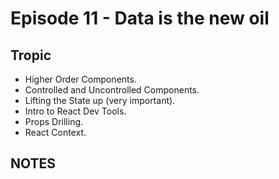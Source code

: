 # Episode 11 - Data is the new oil

## Tropic
- Higher Order Components.
- Controlled and Uncontrolled Components.
- Lifting the State up (very important).
- Intro to React Dev Tools.
- Props Drilling.
- React Context.

## NOTES
